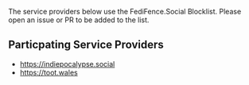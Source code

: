 The service providers below use the FediFence.Social Blocklist. Please open an issue or PR to be added to the list.

## Particpating Service Providers

- https://indiepocalypse.social
- https://toot.wales 

